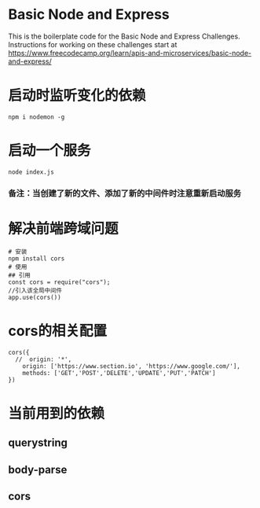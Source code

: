 # Basic Node and Express

This is the boilerplate code for the Basic Node and Express Challenges. Instructions for working on these challenges start at https://www.freecodecamp.org/learn/apis-and-microservices/basic-node-and-express/

# 启动时监听变化的依赖
```
npm i nodemon -g
```

# 启动一个服务
```
node index.js
```

### 备注：当创建了新的文件、添加了新的中间件时注意重新启动服务

# 解决前端跨域问题
```
# 安装
npm install cors
# 使用
## 引用
const cors = require("cors");
//引入该全局中间件
app.use(cors())
```

# cors的相关配置
```
cors({
  //  origin: '*',
    origin: ['https://www.section.io', 'https://www.google.com/'],
    methods: ['GET','POST','DELETE','UPDATE','PUT','PATCH']
})
```

# 当前用到的依赖
## querystring
## body-parse
## cors